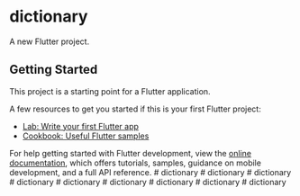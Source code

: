 # dictionary

A new Flutter project.

## Getting Started

This project is a starting point for a Flutter application.

A few resources to get you started if this is your first Flutter project:

- [Lab: Write your first Flutter app](https://docs.flutter.dev/get-started/codelab)
- [Cookbook: Useful Flutter samples](https://docs.flutter.dev/cookbook)

For help getting started with Flutter development, view the
[online documentation](https://docs.flutter.dev/), which offers tutorials,
samples, guidance on mobile development, and a full API reference.
#   d i c t i o n a r y  
 #   d i c t i o n a r y  
 #   d i c t i o n a r y  
 #   d i c t i o n a r y  
 #   d i c t i o n a r y  
 #   d i c t i o n a r y  
 #   d i c t i o n a r y  
 #   d i c t i o n a r y  
 #   d i c t i o n a r y  
 